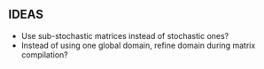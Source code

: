 ## IDEAS

* Use sub-stochastic matrices instead of stochastic ones?
* Instead of using one global domain, refine domain during matrix compilation?
